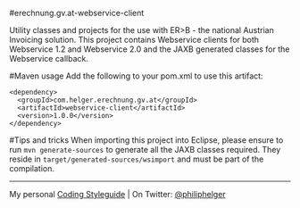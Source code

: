 #erechnung.gv.at-webservice-client

Utility classes and projects for the use with ER>B - the national Austrian Invoicing solution.
This project contains Webservice clients for both Webservice 1.2 and Webservice 2.0 and the JAXB
generated classes for the Webservice callback.


#Maven usage
Add the following to your pom.xml to use this artifact:
```
<dependency>
  <groupId>com.helger.erechnung.gv.at</groupId>
  <artifactId>webservice-client</artifactId>
  <version>1.0.0</version>
</dependency>
```

#Tips and tricks
When importing this project into Eclipse, please ensure to run `mvn generate-sources` to generate all 
the JAXB classes required. They reside in `target/generated-sources/wsimport` and must be part of the
compilation.

---

My personal [Coding Styleguide](https://github.com/phax/meta/blob/master/CodeingStyleguide.md) |
On Twitter: <a href="https://twitter.com/philiphelger">@philiphelger</a>
